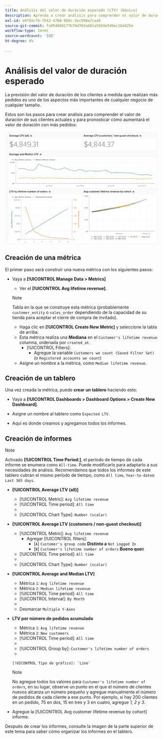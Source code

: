 ```yaml
---
title: Análisis del valor de duración esperado (LTV) (básico)
description: Aprenda a crear análisis para comprender el valor de duración de sus clientes actuales y prevea cómo el valor de duración aumentará con más pedidos.
exl-id: e6f02cf6-f542-4768-969c-3ec998a7caa9
source-git-commit: fa954868177b79d703a601a55b9e549ec1bd425e
workflow-type: tm+mt
source-wordcount: '335'
ht-degree: 0%

---
```


# Análisis del valor de duración esperado

La previsión del valor de duración de los clientes a medida que realizan más pedidos es uno de los aspectos más importantes de cualquier negocio de cualquier tamaño.

Estos son los pasos para crear análisis para comprender el valor de duración de sus clientes actuales y para pronosticar cómo aumentará el valor de duración con más pedidos:

![valor de duración esperado](../../assets/expected_ltv_720.png)

## Creación de una métrica

El primer paso será construir una nueva métrica con los siguientes pasos:
* Vaya a **[!UICONTROL Manage Data > Metrics]**
   * Ver el **[!UICONTROL Avg lifetime revenue]**.

   >[!NOTE]
   >
   >Tabla en la que se construye esta métrica (probablemente `customer_entity` o `sales_order` dependiendo de la capacidad de su tienda para aceptar el cierre de compra de invitado).

   * Haga clic en **[!UICONTROL Create New Metric]** y seleccione la tabla de arriba.
   * Esta métrica realiza una **Mediana** en el `Customer's lifetime revenue` columna, ordenada por `created_at`.
      * [!UICONTROL Filters]:
         * Agregue la variable `Customers we count (Saved Filter Set)` (o `Registered accounts we count`)
   * Asigne un nombre a la métrica, como `Median lifetime revenue`.



## Creación de un tablero

Una vez creada la métrica, puede **crear un tablero** haciendo esto:
* Vaya a **[!UICONTROL Dashboards > Dashboard Options > Create New Dashboard]**.
* Asigne un nombre al tablero como `Expected LTV`.

* Aquí es donde creamos y agregamos todos los informes.

## Creación de informes

>[!NOTE]
>
>Activado **[!UICONTROL Time Period:]**, el período de tiempo de cada informe se enumera como `All-time`. Puede modificarlo para adaptarlo a sus necesidades de análisis. Recomendamos que todos los informes de este tablero cubran el mismo período de tiempo, como `All time`, `Year-to-date`o `Last 365 days`.

* **[!UICONTROL Average LTV (all)]**
   * [!UICONTROL Metric]: `Avg lifetime revenue`
   * [!UICONTROL Time period]: `All time`
   * 
      [Intervalo !UICONTROL]: `None`
   * [!UICONTROL Chart Type]: `Number (scalar)`

* **[!UICONTROL Average LTV (customers / non-guest checkout)]**
   * [!UICONTROL Metric]: `Avg lifetime revenue`
      * Agregar [!UICONTROL filters]:
         * [`A`] `Customer's group code` **Distinto a** `Not Logged In`
         * [`B`] `Customer's lifetime number of orders` **Bueno que**`0`
   * [!UICONTROL Time period]: `All time`
   * 
      [Intervalo !UICONTROL]: `None`
   * [!UICONTROL Chart Type]: `Number (scalar)`


* **[!UICONTROL Average and Median LTV]**
   * Métrica `1`: `Avg lifetime revenue`
   * Métrica `2`: `Median lifetime revenue`
   * [!UICONTROL Time period]: `All time`
   * [!UICONTROL Interval]: `By Month`
   * 
      [!UICONTROL Tipo de gráfico]: `Line`
   * Desmarcar `Multiple Y-Axes`

* **LTV por número de pedidos acumulado**
   * Métrica `1`: `Avg lifetime revenue`
   * Métrica `2`: `New customers`
   * [!UICONTROL Time period]: `All time`
   * 
      [Intervalo !UICONTROL]: `None`
   * [!UICONTROL Group by]: `Customer's lifetime number of orders`
   * 

      [!UICONTROL Tipo de gráfico]: `Line`
   >[!NOTE]
   >
   >No agregue todos los valores para `Customer's lifetime number of orders`, en su lugar, observe un punto en el que el número de clientes nuevos alcanza un número pequeño y agregue manualmente el número de pedidos de cada cliente a ese punto. Por ejemplo, si hay 200 clientes en un pedido, 75 en dos, 15 en tres y 3 en cuatro, agregue *1, 2 y 3*.

* Agregue la [!UICONTROL Avg customer lifetime revenue by cohort] informe.

Después de crear los informes, consulte la imagen de la parte superior de este tema para saber cómo organizar los informes en el tablero.
